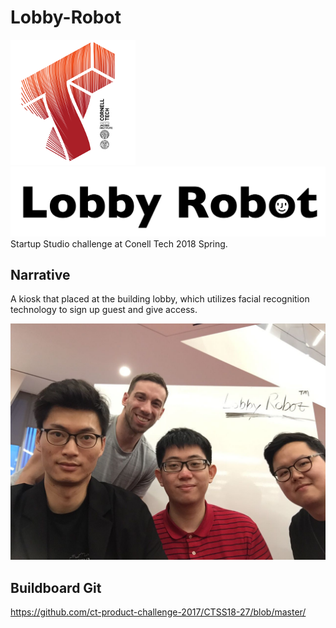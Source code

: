 # Lobby-Robot
![Cornell Tech](images/CT_logo1.png)
![Cornell Tech](lobbyrobotlogo.jpg)
Startup Studio challenge at Conell Tech 2018 Spring.

## Narrative 
A kiosk that placed at the building lobby, which utilizes facial recognition technology to sign up guest and give access.

![Lobby Robot](team.jpeg)



## Buildboard Git
https://github.com/ct-product-challenge-2017/CTSS18-27/blob/master/

